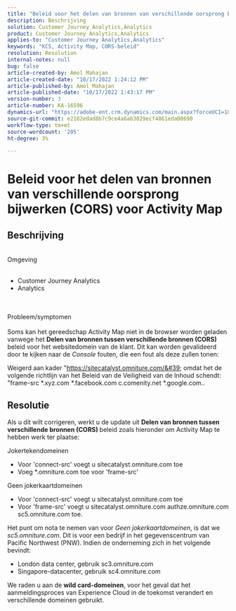 ```yaml
---
title: "Beleid voor het delen van bronnen van verschillende oorsprong bijwerken (CORS) voor Activity Map"
description: Beschrijving
solution: Customer Journey Analytics,Analytics
product: Customer Journey Analytics,Analytics
applies-to: "Customer Journey Analytics,Analytics"
keywords: "KCS, Activity Map, CORS-beleid"
resolution: Resolution
internal-notes: null
bug: false
article-created-by: Amol Mahajan
article-created-date: "10/17/2022 1:24:12 PM"
article-published-by: Amol Mahajan
article-published-date: "10/17/2022 1:43:17 PM"
version-number: 3
article-number: KA-16596
dynamics-url: "https://adobe-ent.crm.dynamics.com/main.aspx?forceUCI=1&pagetype=entityrecord&etn=knowledgearticle&id=36ee4cfc-1e4e-ed11-bba2-002248086cae"
source-git-commit: e2182edad8b7c9ce4a6ab3029ecf4861eda00690
workflow-type: tm+mt
source-wordcount: '205'
ht-degree: 3%

---
```


# Beleid voor het delen van bronnen van verschillende oorsprong bijwerken (CORS) voor Activity Map

## Beschrijving

<br>Omgeving <br><br>
- Customer Journey Analytics
- Analytics

<br><br>Probleem/symptomen<br><br>
Soms kan het gereedschap Activity Map niet in de browser worden geladen vanwege het <b>Delen van bronnen tussen verschillende bronnen (CORS)</b> beleid voor het websitedomein van de klant. Dit kan worden gevalideerd door te kijken naar de *Console* fouten, die een fout als deze zullen tonen:

Weigerd aan kader &quot;https://sitecatalyst.omniture.com/&#39; omdat het de volgende richtlijn van het Beleid van de Veiligheid van de Inhoud schendt: &quot;frame-src \*.xyz.com \*.facebook.com c.comenity.net \*.google.com..


## Resolutie


Als u dit wilt corrigeren, werkt u de update uit <b>Delen van bronnen tussen verschillende bronnen (CORS) </b>beleid zoals hieronder om Activity Map te hebben werk ter plaatse:

Jokertekendomeinen

- Voor &#39;connect-src&#39; voegt u sitecatalyst.omniture.com toe
- Voeg \*.omniture.com toe voor &#39;frame-src&#39;


Geen jokerkaartdomeinen

- Voor &#39;connect-src&#39; voegt u sitecatalyst.omniture.com toe
- Voor &#39;frame-src&#39; voegt u sitecatalyst.omniture.com authze.omniture.com sc5.omniture.com toe.


Het punt om nota te nemen van voor *Geen jokerkaartdomeinen*, is dat we *sc5.omniture.com*. Dit is voor een bedrijf in het gegevenscentrum van Pacific Northwest (PNW). Indien de onderneming zich in het volgende bevindt:

- London data center, gebruik sc3.omniture.com
- Singapore-datacenter, gebruik sc4.omniture.com


We raden u aan de <b>wild card-domeinen</b>, voor het geval dat het aanmeldingsproces van Experience Cloud in de toekomst verandert en verschillende domeinen gebruikt.
